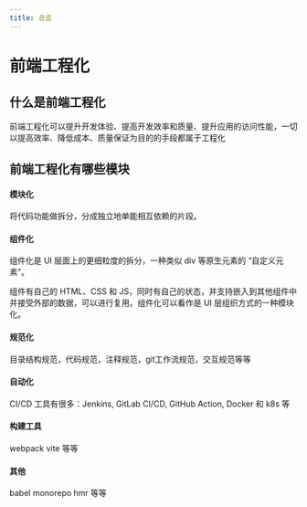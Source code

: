 ```yaml
---
title: 总览
---
```


# 前端工程化

## 什么是前端工程化

前端工程化可以提升开发体验、提高开发效率和质量、提升应用的访问性能，一切以提高效率、降低成本、质量保证为目的的手段都属于工程化

## 前端工程化有哪些模块

#### 模块化

将代码功能做拆分，分成独立地单能相互依赖的片段。

#### 组件化

组件化是 UI 层面上的更细粒度的拆分，一种类似 div 等原生元素的 “自定义元素”。

组件有自己的 HTML、CSS 和 JS，同时有自己的状态，并支持嵌入到其他组件中并接受外部的数据，可以进行复用。组件化可以看作是 UI 层组织方式的一种模块化。

#### 规范化

目录结构规范，代码规范，注释规范，git工作流规范，交互规范等等

#### 自动化

CI/CD 工具有很多：Jenkins, GitLab CI/CD, GitHub Action, Docker 和 k8s 等

#### 构建工具

webpack vite 等等

#### 其他

babel monorepo hmr 等等

